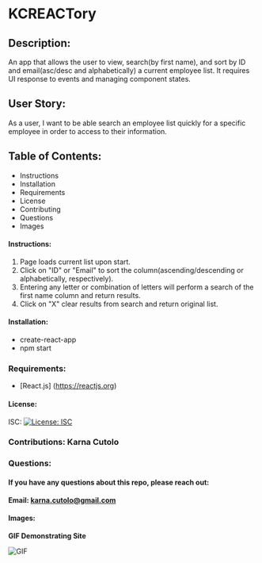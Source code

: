 # KCREACTory

## Description: 

An app that allows the user to view, search(by first name), and sort by ID and email(asc/desc and alphabetically) a current employee list. It requires UI response to events and managing component states. 

## User Story:

As a user, I want to be able search an employee list quickly for a specific employee in order to access to their information.

 
## Table of Contents: 

  * Instructions
  * Installation 
  * Requirements
  * License 
  * Contributing 
  * Questions 
  * Images 

#### Instructions:

   1. Page loads current list upon start.
   2. Click on "ID" or "Email" to sort the column(ascending/descending or alphabetically, respectively). 
   3. Entering any letter or combination of letters will perform a search of the first name column and return results. 
   4. Click on "X" clear results from search and return original list.
   

#### Installation: 

  * create-react-app
  * npm start
   
### Requirements: 

  * [React.js] (https://reactjs.org)


#### License: 

ISC: [![License: ISC](https://img.shields.io/badge/License-ISC-blue.svg)](https://opensource.org/licenses/ISC)

### Contributions: Karna Cutolo


### Questions: 
    
#### If you have any questions about this repo, please reach out: 

**Email: karna.cutolo@gmail.com**
    
#### Images:

**GIF Demonstrating Site**

![GIF](./assets/images/EmpDir.gif)

